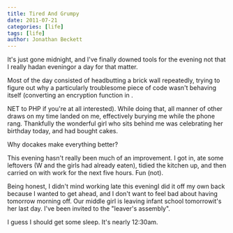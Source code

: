```yaml
---
title: Tired And Grumpy
date: 2011-07-21
categories: [life]
tags: [life]
author: Jonathan Beckett
---
```


It's just gone midnight, and I've finally downed tools for the evening not that I really hadan eveningor a day for that matter.

Most of the day consisted of headbutting a brick wall repeatedly, trying to figure out why a particularly troublesome piece of code wasn't behaving itself (converting an encryption function in .

NET to PHP if you're at all interested). While doing that, all manner of other draws on my time landed on me, effectively burying me while the phone rang. Thankfully the wonderful girl who sits behind me was celebrating her birthday today, and had bought cakes.

Why docakes make everything better?

This evening hasn't really been much of an improvement. I got in, ate some leftovers (W and the girls had already eaten), tidied the kitchen up, and then carried on with work for the next five hours. Fun (not).

Being honest, I didn't mind working late this eveningI did it off my own back because I wanted to get ahead, and I don't want to feel bad about having tomorrow morning off. Our middle girl is leaving infant school tomorrowit's her last day. I've been invited to the "leaver's assembly".

I guess I should get some sleep. It's nearly 12:30am.